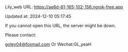 Lily_web URL: https://ae6d-61-165-102-156.ngrok-free.app

Updated at: 2024-12-10 05:17:45

If you cannot open this URL, the server might be down.

Please contact: 

goley04@foxmail.com Or Wechat:GL_yeaH